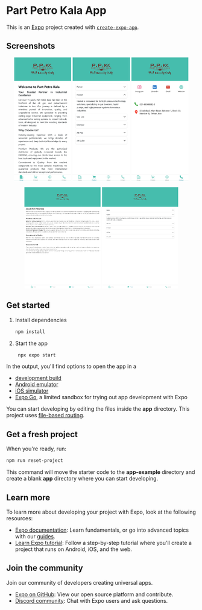 # Part Petro Kala App 

This is an [Expo](https://expo.dev) project created with [`create-expo-app`](https://www.npmjs.com/package/create-expo-app).

## Screenshots

<p align="center">
  <img src="https://github.com/SepehrNorouzi7/Part-Petro-Kala/blob/main/screenshots/screenshot-1(iPhone%2014%20Pro%20Max).png" alt="Image 1" width="30%" />
  <img src="https://github.com/SepehrNorouzi7/Part-Petro-Kala/blob/main/screenshots/screenshot-2(iPhone%2014%20Pro%20Max).png" alt="Image 2" width="30%" />
  <img src="https://github.com/SepehrNorouzi7/Part-Petro-Kala/blob/main/screenshots/screenshot-3(iPhone%2014%20Pro%20Max).png" alt="Image 3" width="30%" />
</p>

<p align="center">
  <img src="https://github.com/SepehrNorouzi7/Part-Petro-Kala/blob/main/screenshots/screenshot-1(iPad%20Pro).png" alt="Image 4" width="40%" />
  <img src="https://github.com/SepehrNorouzi7/Part-Petro-Kala/blob/main/screenshots/screenshot-2(iPad%20Pro).png" alt="Image 5" width="40%" />
</p>

## Get started

1. Install dependencies

   ```bash
   npm install
   ```

2. Start the app

   ```bash
    npx expo start
   ```

In the output, you'll find options to open the app in a

- [development build](https://docs.expo.dev/develop/development-builds/introduction/)
- [Android emulator](https://docs.expo.dev/workflow/android-studio-emulator/)
- [iOS simulator](https://docs.expo.dev/workflow/ios-simulator/)
- [Expo Go](https://expo.dev/go), a limited sandbox for trying out app development with Expo

You can start developing by editing the files inside the **app** directory. This project uses [file-based routing](https://docs.expo.dev/router/introduction).

## Get a fresh project

When you're ready, run:

```bash
npm run reset-project
```

This command will move the starter code to the **app-example** directory and create a blank **app** directory where you can start developing.

## Learn more

To learn more about developing your project with Expo, look at the following resources:

- [Expo documentation](https://docs.expo.dev/): Learn fundamentals, or go into advanced topics with our [guides](https://docs.expo.dev/guides).
- [Learn Expo tutorial](https://docs.expo.dev/tutorial/introduction/): Follow a step-by-step tutorial where you'll create a project that runs on Android, iOS, and the web.

## Join the community

Join our community of developers creating universal apps.

- [Expo on GitHub](https://github.com/expo/expo): View our open source platform and contribute.
- [Discord community](https://chat.expo.dev): Chat with Expo users and ask questions.
